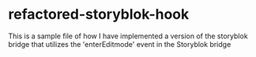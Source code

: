 # refactored-storyblok-hook

This is a sample file of how I have implemented a version of the storyblok bridge that utilizes the 'enterEditmode' event in the Storyblok bridge
